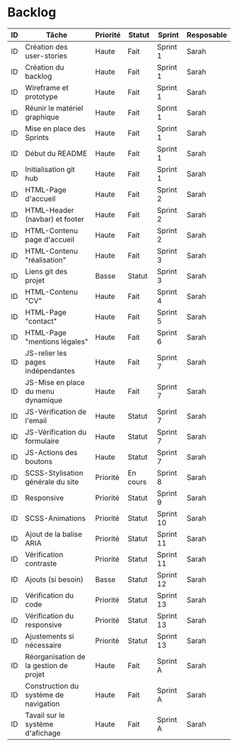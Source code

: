 # Backlog


| ID | Tâche                               | Priorité | Statut | Sprint |Resposable |
|----|-------------------------------------|----------|--------|--------|-----------|
| ID | Création des user-stories           | Haute | Fait | Sprint 1 |Sarah |
| ID | Création du backlog                 | Haute | Fait | Sprint 1 |Sarah |
| ID | Wireframe et prototype              | Haute | Fait | Sprint 1 |Sarah |
| ID | Réunir le matériel graphique        | Haute | Fait | Sprint 1 |Sarah |
| ID | Mise en place des Sprints           | Haute | Fait | Sprint 1 |Sarah |
| ID | Début du README                     | Haute | Fait | Sprint 1 |Sarah |
| ID | Initialisation git hub              | Haute | Fait | Sprint 1 |Sarah |
| ID | HTML-Page d'accueil                 | Haute | Fait | Sprint 2 |Sarah |
| ID | HTML-Header (navbar) et footer      | Haute | Fait | Sprint 2 |Sarah |
| ID | HTML-Contenu page d'accueil         | Haute | Fait | Sprint 2 |Sarah |
| ID | HTML-Contenu "réalisation"          | Haute | Fait | Sprint 3 |Sarah |
| ID | Liens git des projet                | Basse    | Statut | Sprint 3 |Sarah |
| ID | HTML-Contenu "CV"                   | Haute | Fait | Sprint 4 |Sarah |
| ID | HTML-Page "contact"                 | Haute | Fait | Sprint 5 |Sarah |
| ID | HTML-Page "mentions légales"        | Haute | Fait | Sprint 6 |Sarah |
| ID | JS-relier les pages indépendantes   | Haute | Fait | Sprint 7|Sarah |
| ID | JS-Mise en place du menu dynamique  | Haute | Fait | Sprint 7 |Sarah |
| ID | JS-Vérification de l'email          | Haute | Statut | Sprint 7 |Sarah |
| ID | JS-Vérification du formulaire       | Haute | Statut | Sprint 7 |Sarah |
| ID | JS-Actions des boutons              | Haute | Statut | Sprint 7 |Sarah |
| ID | SCSS-Stylisation générale du site   | Priorité | En cours | Sprint 8|Sarah |
| ID | Responsive                          | Priorité | Statut | Sprint 9 |Sarah |
| ID | SCSS-Animations                     | Priorité | Statut | Sprint 10 |Sarah |
| ID | Ajout de la balise ARIA             | Priorité | Statut | Sprint 11 |Sarah |
| ID | Vérification contraste              | Priorité | Statut | Sprint 11 |Sarah |
| ID | Ajouts (si besoin)                  | Basse | Statut | Sprint 12 |Sarah |
| ID | Vérification du code                | Priorité | Statut | Sprint 13 |Sarah |
| ID | Vérification du responsive          | Priorité | Statut | Sprint 13 |Sarah |
| ID | Ajustements si nécessaire           | Priorité | Statut | Sprint 13 |Sarah |
| ID | Réorganisation de la gestion de projet  | Haute | Fait | Sprint A |Sarah |
| ID | Construction du système de navigation   | Haute | Fait | Sprint A |Sarah |
| ID | Tavail sur le système d'afichage        | Haute | Fait | Sprint A |Sarah |
